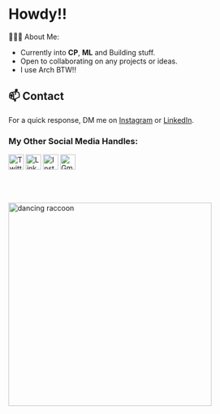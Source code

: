 <br><br>

<h1 >
   Howdy!!&nbsp;&nbsp;&nbsp;&nbsp;&nbsp;&nbsp;&nbsp;&nbsp;&nbsp;
</h1>

👨🏻‍💻 About Me:

-  Currently into **CP**, **ML** and Building stuff.
-  Open to collaborating on any projects or ideas.
-  I use Arch BTW!!

## 📫 Contact

For a quick response, DM me on [Instagram](https://www.instagram.com/akshitg_05/) or [LinkedIn](https://www.linkedin.com/in/akshit-gupta-845584222/).

### My Other Social Media Handles:

<p align="left">
  <a href="https://twitter.com/Akshit82813613" target="_blank"><img height="30" src="https://www.vectorlogo.zone/logos/twitter/twitter-tile.svg" alt="Twitter"></a>
  <a href="https://www.linkedin.com/in/akshit-gupta-845584222/" target="_blank"><img height="30" src="https://www.vectorlogo.zone/logos/linkedin/linkedin-tile.svg" alt="LinkedIn"></a>
  <a href="https://www.instagram.com/akshitg_05/" target="_blank"><img height="30" src="https://www.vectorlogo.zone/logos/instagram/instagram-icon.svg" alt="Instagram"></a>
  <a href="mailto:akshitguptaa29@gmail.com" target="_blank"><img height="30" src="https://www.vectorlogo.zone/logos/gmail/gmail-tile.svg" alt="Gmail"></a>
</p>

<br><br>     

<img src="https://media1.tenor.com/m/G0eszuxkXPYAAAAd/raccoon-dance.gif" alt="dancing raccoon" width="400" />
